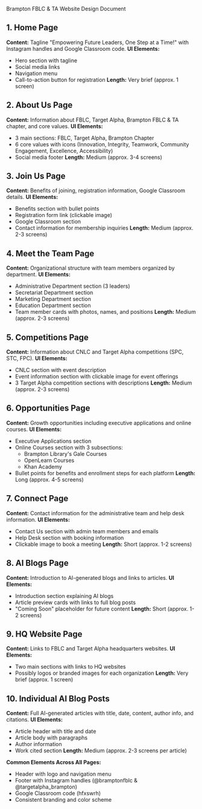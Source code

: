 Brampton FBLC & TA Website Design Document

## 1. Home Page
**Content:** Tagline "Empowering Future Leaders, One Step at a Time!" with Instagram handles and Google Classroom code.
**UI Elements:**
- Hero section with tagline
- Social media links
- Navigation menu
- Call-to-action button for registration
**Length:** Very brief (approx. 1 screen)

## 2. About Us Page
**Content:** Information about FBLC, Target Alpha, Brampton FBLC & TA chapter, and core values.
**UI Elements:**
- 3 main sections: FBLC, Target Alpha, Brampton Chapter
- 6 core values with icons (Innovation, Integrity, Teamwork, Community Engagement, Excellence, Accessibility)
- Social media footer
**Length:** Medium (approx. 3-4 screens)

## 3. Join Us Page
**Content:** Benefits of joining, registration information, Google Classroom details.
**UI Elements:**
- Benefits section with bullet points
- Registration form link (clickable image)
- Google Classroom section
- Contact information for membership inquiries
**Length:** Medium (approx. 2-3 screens)

## 4. Meet the Team Page
**Content:** Organizational structure with team members organized by department.
**UI Elements:**
- Administrative Department section (3 leaders)
- Secretariat Department section
- Marketing Department section
- Education Department section
- Team member cards with photos, names, and positions
**Length:** Medium (approx. 2-3 screens)

## 5. Competitions Page
**Content:** Information about CNLC and Target Alpha competitions (SPC, STC, FPC).
**UI Elements:**
- CNLC section with event description
- Event information section with clickable image for event offerings
- 3 Target Alpha competition sections with descriptions
**Length:** Medium (approx. 2-3 screens)

## 6. Opportunities Page
**Content:** Growth opportunities including executive applications and online courses.
**UI Elements:**
- Executive Applications section
- Online Courses section with 3 subsections:
  - Brampton Library's Gale Courses
  - OpenLearn Courses
  - Khan Academy
- Bullet points for benefits and enrollment steps for each platform
**Length:** Long (approx. 4-5 screens)

## 7. Connect Page
**Content:** Contact information for the administrative team and help desk information.
**UI Elements:**
- Contact Us section with admin team members and emails
- Help Desk section with booking information
- Clickable image to book a meeting
**Length:** Short (approx. 1-2 screens)

## 8. AI Blogs Page
**Content:** Introduction to AI-generated blogs and links to articles.
**UI Elements:**
- Introduction section explaining AI blogs
- Article preview cards with links to full blog posts
- "Coming Soon" placeholder for future content
**Length:** Short (approx. 1-2 screens)

## 9. HQ Website Page
**Content:** Links to FBLC and Target Alpha headquarters websites.
**UI Elements:**
- Two main sections with links to HQ websites
- Possibly logos or branded images for each organization
**Length:** Very brief (approx. 1 screen)

## 10. Individual AI Blog Posts
**Content:** Full AI-generated articles with title, date, content, author info, and citations.
**UI Elements:**
- Article header with title and date
- Article body with paragraphs
- Author information
- Work cited section
**Length:** Medium (approx. 2-3 screens per article)

**Common Elements Across All Pages:**
- Header with logo and navigation menu
- Footer with Instagram handles (@bramptonfblc & @targetalpha_brampton)
- Google Classroom code (hfxswrh)
- Consistent branding and color scheme
